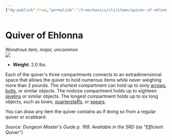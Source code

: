```yaml
---
{"dg-publish":true,"permalink":"/3-mechanics/cli/items/quiver-of-ehlonna/","tags":["ttrpg-cli/compendium/src/5e/dmg","ttrpg-cli/item/rarity/uncommon","ttrpg-cli/item/tier/major"]}
---
```


# Quiver of Ehlonna
*Wondrous item, major, uncommon*  
![](3-Mechanics/CLI/items/img/quiver-of-ehlonna.webp#right)

- **Weight**: 2.0 lbs.

Each of the quiver's three compartments connects to an extradimensional space that allows the quiver to hold numerous items while never weighing more than 2 pounds. The shortest compartment can hold up to sixty [arrows](3-Mechanics/CLI/items/arrow.md), [bolts](3-Mechanics/CLI/items/crossbow-bolt.md), or similar objects. The midsize compartment holds up to eighteen [javelins](3-Mechanics/CLI/items/javelin.md) or similar objects. The longest compartment holds up to six long objects, such as bows, [quarterstaffs](3-Mechanics/CLI/items/quarterstaff.md), or [spears](3-Mechanics/CLI/items/spear.md).

You can draw any item the quiver contains as if doing so from a regular quiver or scabbard.

*Source: Dungeon Master's Guide p. 189. Available in the <span title='Systems Reference Document (5.1)'>SRD</span> (as "Efficient Quiver")*